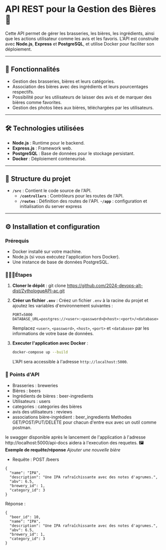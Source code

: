 # API REST pour la Gestion des Bières 🍺

Cette API permet de gérer les brasseries, les bières, les ingrédients, ainsi que les actions utilisateur comme les avis et les favoris. L'API est construite avec **Node.js**, **Express** et **PostgreSQL**, et utilise Docker pour faciliter son déploiement.

---

## 🚀 Fonctionnalités

- Gestion des brasseries, bières et leurs catégories.
- Association des bières avec des ingrédients et leurs pourcentages respectifs.
- Possibilité pour les utilisateurs de laisser des avis et de marquer des bières comme favorites.
- Gestion des photos liées aux bières, téléchargées par les utilisateurs.

---

## 🛠️ Technologies utilisées

- **Node.js** : Runtime pour le backend.
- **Express.js** : Framework web.
- **PostgreSQL** : Base de données pour le stockage persistant.
- **Docker** : Déploiement conteneurisé.

---

## 📂 Structure du projet

- **`/src`** : Contient le code source de l'API.
  - **`/controllers`** : Contrôleurs pour les routes de l'API.
  - **`/routes`** : Définition des routes de l'API.
  -**`/app`** : configuration et initialisation du server express


---

## ⚙️ Installation et configuration

### Prérequis
- Docker installé sur votre machine.
- Node.js (si vous exécutez l'application hors Docker).
- Une instance de base de données PostgreSQL.

### 🚶‍♀️‍➡️Étapes

1. **Cloner le dépôt** :
   git clone https://github.com/2024-devops-alt-dist/ZythologueAPI-ac.git

2. **Créer un fichier `.env`** :
    Créez un fichier `.env` à la racine du projet et ajoutez les variables d'environnement suivantes :
    ```env
    PORT=5000
    DATABASE_URL=postgres://<user>:<password>@<host>:<port>/<database>
    ```
    Remplacez `<user>`, `<password>`, `<host>`, `<port>` et `<database>` par les informations de votre base de données.

3. **Executer l'application avec Docker** :
    ```bash
    docker-compose up --build
    ```
    L'API sera accessible à l'adresse `http://localhost:5000`.

### 🧪 Points d'API
- Brasseries : breweries
- Bières : beers
- Ingrédients de bières : beer-ingredients
- Utilisateurs : users
- categories : categories des bières
- avis des utilisateurs : reviews
- associations bière-ingrédient : beer_ingredients
Methodes GET/POST/PUT/DELETE pour chacun d'entre eux avec un outil comme postman.

le swagger disponible après le lancement de l'application à l'adresse http://localhost:5000/api-docs
aidera à l'execution des requetes. 
 **🖼️ Exemple de requête/réponse**
*Ajouter une nouvelle bière*

- Requête : POST /beers

```
{
  "name": "IPA",
  "description": "Une IPA rafraîchissante avec des notes d'agrumes.",
  "abv": 6.5,
  "brewery_id": 1,
  "category_id": 3
}
```
Réponse :
```
{
  "beer_id": 10,
  "name": "IPA",
  "description": "Une IPA rafraîchissante avec des notes d'agrumes.",
  "abv": 6.5,
  "brewery_id": 1,
  "category_id": 3
}
```
